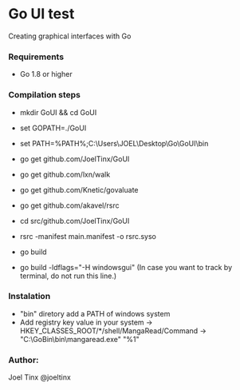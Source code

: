 # Go UI test

Creating graphical interfaces with Go

### Requirements
- Go 1.8 or higher

### Compilation steps
- mkdir GoUI && cd GoUI
- set GOPATH=./GoUI
- set PATH=%PATH%;C:\Users\JOEL\Desktop\Go\GoUI\bin

- go get github.com/JoelTinx/GoUI
- go get github.com/lxn/walk
- go get github.com/Knetic/govaluate
- go get github.com/akavel/rsrc

- cd src/github.com/JoelTinx/GoUI
- rsrc -manifest main.manifest -o rsrc.syso

- go build
- go build -ldflags="-H windowsgui" (In case you want to track by terminal, do not run this line.)


### Instalation
- "bin" diretory add a PATH of windows system
- Add registry key value in your system -> HKEY_CLASSES_ROOT/*/shell/MangaRead/Command -> "C:\GoBin\bin\mangaread.exe" "%1"

### Author:

Joel Tinx @joeltinx